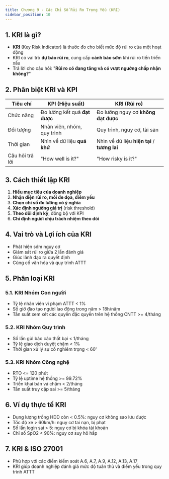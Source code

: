 ```yaml
---
title: Chương 9 - Các Chỉ Số Rủi Ro Trọng Yếu (KRI)
sidebar_position: 10
---
```


## 1. KRI là gì?

- **KRI** (Key Risk Indicator) là thước đo cho biết mức độ rủi ro của một hoạt động
- KRI có vai trò **dự báo rủi ro**, cung cấp **cảnh báo sớm** khi rủi ro tiến triển xấu
- Trả lời cho câu hỏi: "**Rủi ro có đang tăng và có vượt ngưỡng chấp nhận không?**"

## 2. Phân biệt KRI và KPI

| Tiêu chí        | KPI (Hiệu suất)               | KRI (Rủi ro)                                 |
| --------------- | ----------------------------- | -------------------------------------------- |
| Chức năng       | Đo lường kết quả **đạt được** | Đo lường nguy cơ **không đạt được**          |
| Đối tượng       | Nhân viên, nhóm, quy trình    | Quy trình, nguy cơ, tài sản                  |
| Thời gian       | Nhìn về dữ liệu **quá khứ**   | Nhìn về dữ liệu **hiện tại** / **tương lai** |
| Câu hỏi trả lời | "How well is it?"             | "How risky is it?"                           |

## 3. Cách thiết lập KRI

1. **Hiểu mục tiêu của doanh nghiệp**
2. **Nhận diện rủi ro, mối đe dọa, điểm yếu**
3. **Chọn chỉ số đo lường có ý nghĩa**
4. **Xác định ngưỡng giá trị** (risk threshold)
5. **Theo dõi định kỳ**, đồng bộ với KPI
6. **Chỉ định người chịu trách nhiệm theo dõi**

## 4. Vai trò và Lợi ích của KRI

- Phát hiện sớm nguy cơ
- Giám sát rủi ro giữa 2 lần đánh giá
- Giúc lãnh đạo ra quyết định
- Củng cố văn hóa và quy trình ATTT

## 5. Phân loại KRI

### 5.1. KRI Nhóm Con người

- Tỷ lệ nhân viên vi phạm ATTT < 1%
- Số giờ đào tạo người lao động trong năm > 18h/năm
- Tần suất xem xét các quyền đặc quyền trên hệ thống CNTT >= 4/tháng

### 5.2. KRI Nhóm Quy trình

- Số lần gửi báo cáo thất bại < 1/tháng
- Tỷ lệ giao dịch duyệt chậm < 1%
- Thời gian xử lý sự cố nghiêm trọng < 60'

### 5.3. KRI Nhóm Công nghệ

- RTO <= 120 phút
- Tỷ lệ uptime hệ thống >= 99.72%
- Triển khai bản vá chậm < 2/tháng
- Tần suất truy cập sai >= 5/tháng

## 6. Ví dụ thực tế KRI

- Dung lượng trống HDD còn < 0.5%: nguy cơ không sao lưu được
- Tốc độ xe > 60km/h: nguy cơ tai nạn, bị phạt
- Số lần login sai > 5: nguy cơ bị khóa tài khoản
- Chỉ số SpO2 < 90%: nguy cơ suy hô hấp

## 7. KRI & ISO 27001

- Phù hợp với các điểm kiểm soát A.6, A.7, A.9, A.12, A.13, A.17
- KRI giúp doanh nghiệp đánh giá mức độ tuân thủ và điểm yếu trong quy trình ATTT

